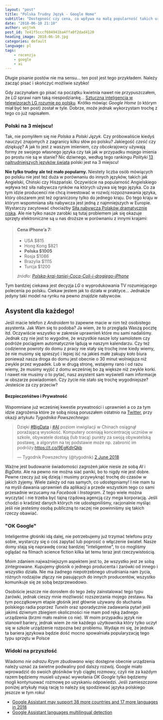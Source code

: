 ```yaml
---
layout: "post"
title: "Polska Trudny Język - Google Home"
subtitle: "Dostępność czy cena, co wpływa na małą popularność takich urządzeń?"
date: "2018-06-10 21:10"
author: wojtek
post_id: 7e41f5cccf604941ba4ffa0f2dad4120
heading_image: 2018-06-10.jpg
categories: default
language: pl
tags:
    - recenzja
    - google
    - ai
---
```


Długie pisanie postów nie ma sensu... ten post jest tego przykładem. Należy zacząć pisać i skończyć możliwie szybko!

Gdy zaczynałam go pisać na początku kwietnia nawet nie przypuszczałem, że *LG* sprawi nam taką niespodziankę...  [Sztuczna inteligencja w telewizorach LG rozumie po polsku](https://www.radiozet.pl/Nauka-i-Technologia/Technologia/Sztuczna-inteligencja-w-telewizorach-LG-rozumie-po-polsku). Krótko mówiąc *Google Home* (o którym miał być ten post) został w tyle. Dobrze, może jednak wykorzystam trochę z tego co już napisałem.

### Polski na 3 miejscu!
Tak, nie pomyliłem się nie *Polska* a *Polski Język*. Czy próbowaliście kiedyś nauczyć znajomych z zagranicy kilku słów po polsku? Jakiegość *cześć* czy *dziękuję*? A jak to jest z waszym imieniem, czy obcokrajowcy używają formy ze swojego własnego języka czy tak jak w przypadku mojego imienia po prostu nie są w stanie? Nic dziwnego, według tego rankingu *Polityki* [13 najtrudniejszych języków świata](https://www.polityka.pl/galerie/1690846,1,13-najtrudniejszych-jezykow-swiata.read) polski jest na 3 miejscu!

**Nie tylko trudny ale też mało popularny.** Niestety liczba osób mówiących po polsku nie jest też duża w porównaniu do innych języków, takich jak Angielski, Chiński czy Hiszpański. Oczywiście na popularność Angielskiego wpływa też siła nabywcza rynków na których używa się tego języka. Co za tym idzie producenci nie chcą inwestować w rozwój rozpoznawania języka, który obszarem jest też ograniczony tylko do jednego kraju. Do tego kraju w którym wspomniana siła nabywcza jest jedną z najmniejszych w Europie. Wystarczy zacytować chociażby [Siła nabywcza Polaków dramatycznie niska](https://businessinsider.com.pl/twoje-pieniadze/budzet-domowy/sila-nabywcza-konsumentow-w-europie-polska-na-29-miejscu/c5l1lyp). Ale nie tylko nasze zarobki są tutaj problemem jak się okazuje sprzęty elektroniczne są u nas droższe w porównaniu z innymi krajami:

> #### Cena iPhone’a 7:
> - USA $815
> - Hong Kong $821
> - **Polska $1005**
> - Rosja $1086
> - Brazylia $1115
> - Turcja $1200
>
> *źródło: [Polska-kraj-taniej-Coca-Coli-i-drogiego-iPhone](https://www.bankier.pl/wiadomosc/Polska-kraj-taniej-Coca-Coli-i-drogiego-iPhone-a-7593582.html)*

Tym bardziej ciekawa jest decyzja *LG* o wyprodukowania TV rozumiejącego polecenia po polsku. Ciekaw jestem jak to działa w praktyce... Jednakże jedyny taki model na rynku na pewno znajdzie nabywców.

## Asystent dla każdego!
Jeśli macie telefon z *Androidem* to zapewne macie w nim też osobistego asystenta. Jak Wam się to podoba? Ja wiem, że to przegląda Waszą pocztę itd. Oczywiście wszystko w zakresie uprawnień które mu sami nadaliśmy. Jednak czy nie jest to wygodne, że wszystkie nasze loty samolotem czy podróże pociągiem automatycznie lądują w naszym kalendarzu. Czy też codzienne powroty do domu z pracy nie stały się trochę inne kiedy wiemy, że nie musimy się spieszyć i lepiej iść na jakieś małe zakupy koło biura ponieważ nasza droga do domu jest obecnie o 30 minut wolniejsza niż zwykle przez wypadek. Lub w drugą stronę, wstajemy rano i od razu wiemy, że musimy wyjść z domu wcześniej bo zą większe niż zwykle korki. I nawet nie musimy o to pytać, nasz asystent sam wyświetli nam informacje w obszarze powiadomień. Czy życie nie stało się trochę wygodniejsze? Jesteście za czy przeciw?

#### Bezpieczeńśtwo i Prywatność
Wspomniane już wcześniej kwestie prywatności i uprawnień a co za tym idzie zagrożenia które ze sobą niosą poruszałem ostatnio na [Twitter](https://twitter.com/wonowicki/status/1002821632929484801), przy okazji artykułu *Tygodnika Powszechnego*:

<blockquote class="twitter-tweet .center-bloc" data-lang="en-gb"><p lang="pl" dir="ltr">Dzięki <a href="https://twitter.com/hashtag/BigData?src=hash&amp;ref_src=twsrc%5Etfw">#BigData</a> i <a href="https://twitter.com/hashtag/AI?src=hash&amp;ref_src=twsrc%5Etfw">#AI</a> poziom inwigilacji w Chinach osiągnął porażającą wysokość. Komputery oceniają koncentrację uczniów w szkole, obywatele dostają (lub tracą) punkty za swoją obywatelską postawę, a algorytm na tej podstawie może np. zabronić im podróży.<a href="https://t.co/9EgKdlrQkb">https://t.co/9EgKdlrQkb</a></p>&mdash; Tygodnik Powszechny (@tygodnik) <a href="https://twitter.com/tygodnik/status/1002808826108764160?ref_src=twsrc%5Etfw">2 June 2018</a></blockquote>
<script async src="https://platform.twitter.com/widgets.js" charset="utf-8"></script>

Ważne jest budowanie świadomości zagrożeń jakie niesie ze sobą *AI* i *BigData*. Ale na pewno nie można siać paniki, bo to nigdy nie jest dobre. Pewne rzeczy już się dzieją i musimy przywyknąć trochę do czasów w jakich żyjemy. Wiele zależy od nas samych, co udostępniamy! I nie mam tu na myśli dawania uprawnień dla aplikacji a przede wszystkim tego co sami przesadnie wrzucamy na *Facebook* i *Instagram*. Z tego wiele można wyczytać i nie trzeba być tajną rządową agencją czy mega korporacją. Jeśli chodzi o kradzież danych których nie udostępniliśmy, racjonalnie myśląc jeśli nie jesteśmy osobą publiczną to raczej nie powinniśmy się takich rzeczy obawiać.

### "OK Google"
Inteligentne głośniki idą dalej, nie potrzebujemy już trzymać telefonu przy sobie, wystarczy się o coś zapytać lub poprosić o włączenie świateł. Nasze domy stają się naprawdę coraz bardziej "inteligentne", to co mogliśmy oglądać na filmach science fiction kilka lat temu teraz jest rzeczywistością.

Moim zdaniem najważniejszym aspektem jest to, że wszystko jest ze sobą zintegrowane. Kupujemy głośnik o jednego producenta i żarówki od innego i wszystko działa. Nie ma żadnego niepotrzebnego utrudniania nam życia, różnych rodzajów złączy nie pasujących do innych producentów, wszystko komunikuje się ze sobą bezprzewodowo.

Osobiście jeszcze nie dorosłem do tego żeby zainstalować tego typu żarówki, jednak cieszy mnie możliwość rozszerzania mojego zestawu. Na tym początkowym etapie głośnik jest głównie używany do słuchania polskiego radia poprzez *TuneIn* oraz sporadycznie zadawania pytań jeśli jakimś dziwnym zbiegiem okoliczności nie mam pod ręką żadnego urządzenia (brzmi mało realnie co nie). W moim przypadku język nie stanowił bariery, jednak wiem że nie każdego użytkownika który tylko uczył się w szkole urządzenie rozpozna bez problemu. Wydaje mi się, że jednak ta bariera językowa będzie dość mocno spowalniała popularyzację tego typu sprzętu w Polsce

### Widoki na przyszłość
Wiadomo *nie odrazu Rzym zbudowano* więc dostępne obecnie urządzenia należy uznać za świetne podwaliny pod dalszy rozwój. Google miało wprowadzić do swoich głośników tryb ciągłej rozmowy, czyli nie za każdym razem będziemy musieli używać wywołania *OK Google* tylko będziemy mogli kontynuować rozmowę po uzyskaniu odpowiedzi. Jeśli zamieszczone poniżej artykuły mają rację to należy się spodziewać języka polskiego jeszcze w tym roku!

- [Google Assistant may support 38 more countries and 17 more languages in 2018](https://www.androidpolice.com/2018/02/15/google-assistant-may-support-38-countries-17-languages-2018/)
- [Google Assistant languages multilingual detection](https://www.theverge.com/2018/2/23/17041920/google-assistant-languages-multilingual-detection)
